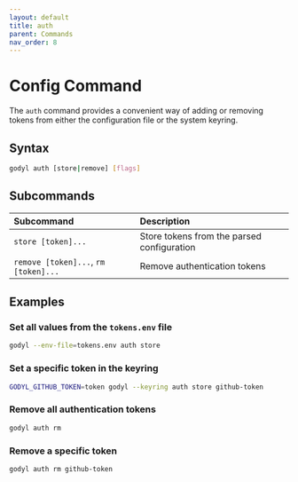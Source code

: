 ```yaml
---
layout: default
title: auth
parent: Commands
nav_order: 8
---
```


# Config Command

The `auth` command provides a convenient way of adding or removing tokens from either the configuration file or the system keyring.

## Syntax

```sh
godyl auth [store|remove] [flags]
```

## Subcommands

| Subcommand                           | Description                                |
| :----------------------------------- | :----------------------------------------- |
| `store [token]...`                   | Store tokens from the parsed configuration |
| `remove [token]...`, `rm [token]...` | Remove authentication tokens               |

## Examples

### Set all values from the `tokens.env` file

```sh
godyl --env-file=tokens.env auth store
```

### Set a specific token in the keyring

```sh
GODYL_GITHUB_TOKEN=token godyl --keyring auth store github-token
```

### Remove all authentication tokens

```sh
godyl auth rm
```

### Remove a specific token

```sh
godyl auth rm github-token
```
